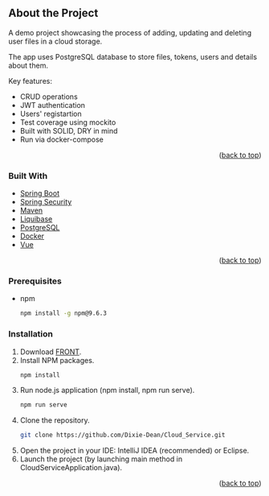 ## About the Project
A demo project showcasing the process of adding, updating and deleting user files in a cloud storage. 

The app uses PostgreSQL database to store files, tokens, users and details about them.

Key features:
* CRUD operations
* JWT authentication
* Users' registartion
* Test coverage using mockito
* Built with SOLID, DRY in mind
* Run via docker-compose
<p align="right">(<a href="#readme-top">back to top</a>)</p>


### Built With
* [Spring Boot](https://spring.io/projects/spring-boot/)
* [Spring Security](https://spring.io/projects/spring-security/)
* [Maven](https://maven.apache.org/)
* [Liquibase](https://www.liquibase.com/)
* [PostgreSQL](https://www.postgresql.org/)
* [Docker](https://www.docker.com/)
* [Vue](https://vuejs.org/)

<p align="right">(<a href="#readme-top">back to top</a>)</p>



### Prerequisites
* npm
  ```sh
  npm install -g npm@9.6.3
  ```

### Installation

1. Download [FRONT](https://github.com/netology-code/jd-homeworks/tree/master/diploma/netology-diplom-frontend).
2. Install NPM packages.
   ```sh
   npm install
   ```
3. Run node.js application (npm install, npm run serve).
   ```sh
   npm run serve
   ```
4. Clone the repository.
   ```sh
   git clone https://github.com/Dixie-Dean/Cloud_Service.git
   ```
5. Open the project in your IDE: IntelliJ IDEA (recommended) or Eclipse.
6. Launch the project (by launching main method in CloudServiceApplication.java).

<p align="right">(<a href="#readme-top">back to top</a>)</p>
